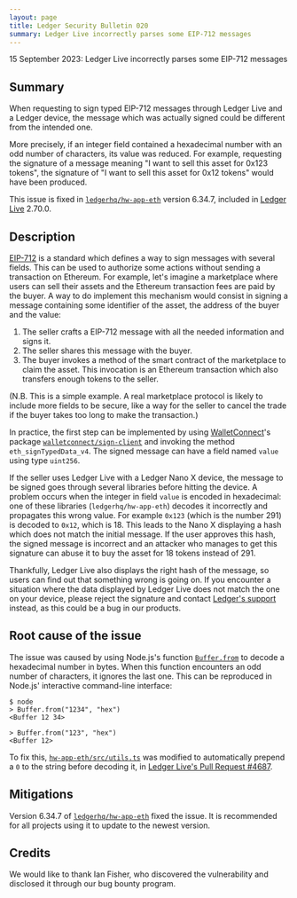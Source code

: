 ```yaml
---
layout: page
title: Ledger Security Bulletin 020
summary: Ledger Live incorrectly parses some EIP-712 messages
---
```


15 September 2023: Ledger Live incorrectly parses some EIP-712 messages

## Summary

When requesting to sign typed EIP-712 messages through Ledger Live and a Ledger device, the message which was actually signed could be different from the intended one.

More precisely, if an integer field contained a hexadecimal number with an odd number of characters, its value was reduced.
For example, requesting the signature of a message meaning "I want to sell this asset for 0x123 tokens", the signature of "I want to sell this asset for 0x12 tokens" would have been produced.

This issue is fixed in [`ledgerhq/hw-app-eth`](https://www.npmjs.com/package/@ledgerhq/hw-app-eth) version 6.34.7, included in [Ledger Live](https://www.ledger.com/ledger-live) 2.70.0.

## Description

[EIP-712](https://eips.ethereum.org/EIPS/eip-712) is a standard which defines a way to sign messages with several fields.
This can be used to authorize some actions without sending a transaction on Ethereum.
For example, let's imagine a marketplace where users can sell their assets and the Ethereum transaction fees are paid by the buyer.
A way to do implement this mechanism would consist in signing a message containing some identifier of the asset, the address of the buyer and the value:

1. The seller crafts a EIP-712 message with all the needed information and signs it.
2. The seller shares this message with the buyer.
3. The buyer invokes a method of the smart contract of the marketplace to claim the asset. This invocation is an Ethereum transaction which also transfers enough tokens to the seller.

(N.B. This is a simple example. A real marketplace protocol is likely to include more fields to be secure, like a way for the seller to cancel the trade if the buyer takes too long to make the transaction.)

In practice, the first step can be implemented by using [WalletConnect](https://walletconnect.com/)'s package [`walletconnect/sign-client`](https://www.npmjs.com/package/@walletconnect/sign-client) and invoking the method `eth_signTypedData_v4`.
The signed message can have a field named `value` using type `uint256`.

If the seller uses Ledger Live with a Ledger Nano X device, the message to be signed goes through several libraries before hitting the device.
A problem occurs when the integer in field `value` is encoded in hexadecimal: one of these libraries (`ledgerhq/hw-app-eth`) decodes it incorrectly and propagates this wrong value.
For example `0x123` (which is the number 291) is decoded to `0x12`, which is 18.
This leads to the Nano X displaying a hash which does not match the initial message.
If the user approves this hash, the signed message is incorrect and an attacker who manages to get this signature can abuse it to buy the asset for 18 tokens instead of 291.

Thankfully, Ledger Live also displays the right hash of the message, so users can find out that something wrong is going on.
If you encounter a situation where the data displayed by Ledger Live does not match the one on your device, please reject the signature and contact [Ledger's support](https://support.ledger.com/hc/en-us/articles/4423020306705-Contact-Us?support=true) instead, as this could be a bug in our products.

## Root cause of the issue

The issue was caused by using Node.js's function [`Buffer.from`](https://nodejs.org/docs/latest-v18.x/api/buffer.html#static-method-bufferfromstring-encoding) to decode a hexadecimal number in bytes.
When this function encounters an odd number of characters, it ignores the last one.
This can be reproduced in Node.js' interactive command-line interface:

```console
$ node
> Buffer.from("1234", "hex")
<Buffer 12 34>

> Buffer.from("123", "hex")
<Buffer 12>
```

To fix this, [`hw-app-eth/src/utils.ts`](https://github.com/LedgerHQ/ledger-live/blob/%40ledgerhq/hw-app-eth%406.34.5/libs/ledgerjs/packages/hw-app-eth/src/utils.ts#L21-L23) was modified to automatically prepend a `0` to the string before decoding it, in [Ledger Live's Pull Request #4687](https://github.com/LedgerHQ/ledger-live/pull/4687).

## Mitigations

Version 6.34.7 of [`ledgerhq/hw-app-eth`](https://www.npmjs.com/package/@ledgerhq/hw-app-eth) fixed the issue.
It is recommended for all projects using it to update to the newest version.

## Credits

We would like to thank Ian Fisher, who discovered the vulnerability and disclosed it through our bug bounty program.

